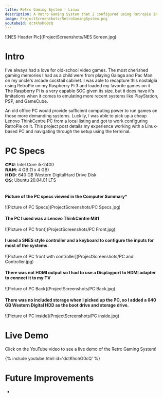 ```yaml
---
title: Retro Gaming System | Linux
description: A Retro Gaming System that I configured using Retropie in Ubuntu 20.04.01 LTS.
image: ProjectScreenshots/RetroGamingSystem.png
youtubeId: dctKhohG0cQ                                      
---
```


<link rel="stylesheet" type="text/css" href="video-embed.css">

![NES Header Pic](ProjectScreenshots/NES Screen.jpg)<br>

# Intro
I've always had a love for old-school video games. The most cherished gaming memories I had as a child were from playing Galaga and Pac Man on my uncle's arcade cocktail cabinet. I was able to recapture this nostalgia using RetroPie on my Raspberry Pi 3 and loaded my favorite games on it. The Raspberry Pi is a very capable SOC given its size, but it does have it's limitations when it comes to emulating more recent systems like PlayStation, PSP, and GameCube. 

An old office PC would provide sufficient computing power to run games on those more demanding systems. Luckily, I was able to pick up a cheap Lenovo ThinkCentre PC from a local listing and got to work configuring RetroPie on it. This project post details my experience working with a Linux-based PC and navigating through the setup using the terminal.

# PC Specs
𝗖𝗣𝗨:  Intel Core i5-2400 <br>
𝗥𝗔𝗠: 4 GB (1 x 4 GB)<br>
𝗛𝗗𝗗: 640 GB Western DigitalHard Drive Disk<br>
𝗢𝗦: Ubuntu 20.04.01 LTS<br><br>

#### Picture of the PC specs viewed in the Computer Summary*
![Picture of PC Specs](ProjectScreenshots/PC Specs.jpg)<br>
#### The PC I used was a Lenovo ThinkCentre M81
![Picture  of PC front](ProjectScreenshots/PC Front.jpg)<br>

#### I used a SNES style controller and a keyboard to configure the inputs for most of the systems. 
![Picture  of PC front with controller](ProjectScreenshots/PC and Controller.jpg)<br>

#### There was not HDMI output so I had to use a Displayport to HDMI adapter to connect it to my TV
![Picture of PC Back](ProjectScreenshots/PC Back.jpg)<br>

#### There was no included storage when I picked up the PC, so I added a 640 GB Western Digital HDD as the boot drive and storage drive.
![Picture of PC inside](ProjectScreenshots/PC inside.jpg)<br>


# Live Demo
Click on the YouTube video to see a live demo of the Retro Gaming System!

{% include youtube.html id='dctKhohG0cQ' %}

# Future Improvements

* 


